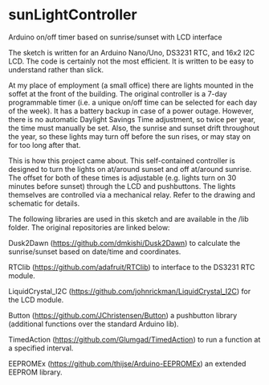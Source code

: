 # sunLightController
Arduino on/off timer based on sunrise/sunset with LCD interface

The sketch is written for an Arduino Nano/Uno, DS3231 RTC, and 16x2 I2C LCD.
The code is certainly not the most efficient. It is written to be easy to understand rather than slick.

At my place of employment (a small office) there are lights mounted in the soffet at the front of the building. The original controller is a 7-day programmable timer (i.e. a unique on/off time can be selected for each day of the week). It has a battery backup in case of a power outage. However, there is no automatic Daylight Savings Time adjustment, so twice per year, the time must manually be set. Also, the sunrise and sunset drift throughout the year, so these lights may turn off before the sun rises, or may stay on for too long after that.

This is how this project came about. This self-contained controller is designed to turn the lights on at/around sunset and off at/around sunrise. The offset for both of these times is adjustable (e.g. lights turn on 30 minutes before sunset) through the LCD and pushbuttons. The lights themselves are controlled via a mechanical relay. Refer to the drawing and schematic for details.

The following libraries are used in this sketch and are available in the /lib folder.
The original repositories are linked below:

Dusk2Dawn (https://github.com/dmkishi/Dusk2Dawn) to calculate the sunrise/sunset based on date/time and coordinates.

RTClib (https://github.com/adafruit/RTClib) to interface to the DS3231 RTC module.

LiquidCrystal_I2C (https://github.com/johnrickman/LiquidCrystal_I2C) for the LCD module.

Button (https://github.com/JChristensen/Button) a pushbutton library (additional functions over the standard Arduino lib).

TimedAction (https://github.com/Glumgad/TimedAction) to run a function at a specified interval.

EEPROMEx (https://github.com/thijse/Arduino-EEPROMEx) an extended EEPROM library.
